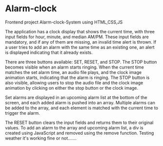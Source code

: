 # Alarm-clock
Frontend project Alarm-clock-System using HTML,CSS,JS

The application has a clock display that shows the current time, with three input fields for hour, minute, and median AM/PM. These input fields are mandatory, and if any of them are missing, an invalid time alert is thrown. If a user tries to add an alarm with the same time as an existing one, an alert is displayed indicating that it already exists.

There are three buttons available: SET, RESET, and STOP. The STOP button becomes visible when an alarm starts ringing. When the current time matches the set alarm time, an audio file plays, and the clock image animation starts, indicating that the alarm is ringing. The STOP button is also visible, allowing users to stop the audio file and the clock image animation by clicking on either the stop button or the clock image.

Set alarms are displayed in an upcoming alarm list at the bottom of the screen, and each added alarm is pushed into an array. Multiple alarms can be added to the array, and each element is matched with the current time to trigger the alarm.

The RESET button clears the input fields and returns them to their original values. To add an alarm to the array and upcoming alarm list, a div is created using JavaScript and removed using the remove function.
Testing weather it's working fine or not.......
